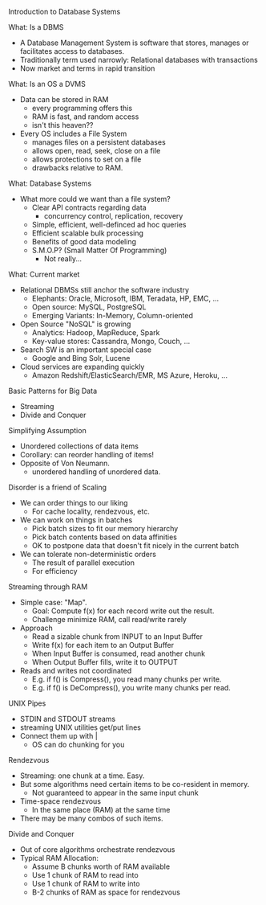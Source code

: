 Introduction to Database Systems

What: Is a DBMS
  - A Database Management System is software that stores, manages or facilitates access to databases.
  - Traditionally term used narrowly: Relational databases with transactions
  - Now market and terms in rapid transition

What: Is an OS a DVMS
  - Data can be stored in RAM
    - every programming offers this
    - RAM is fast, and random access
    - isn't this heaven??
  - Every OS includes a File System
    - manages files on a persistent databases
    - allows open, read, seek, close on a file
    - allows protections to set on a file
    - drawbacks relative to RAM.

What: Database Systems
  - What more could we want than a file system?
    - Clear API contracts regarding data
      - concurrency control, replication, recovery
    - Simple, efficient, well-definced ad hoc queries
    - Efficient scalable bulk processing
    - Benefits of good data modeling
    - S.M.O.P? (Small Matter Of Programming)
      - Not really...

What: Current market  
  - Relational DBMSs still anchor the software industry
    - Elephants: Oracle, Microsoft, IBM, Teradata, HP, EMC, ...
    - Open source: MySQL, PostgreSQL
    - Emerging Variants: In-Memory, Column-oriented
  - Open Source "NoSQL" is growing
    - Analytics: Hadoop, MapReduce, Spark
    - Key-value stores: Cassandra, Mongo, Couch, ...
  - Search SW is an important special case
    - Google and Bing Solr, Lucene
  - Cloud services are expanding quickly
    - Amazon Redshift/ElasticSearch/EMR, MS Azure, Heroku, ...

Basic Patterns for Big Data
  - Streaming
  - Divide and Conquer

Simplifying Assumption
  - Unordered collections of data items
  - Corollary: can reorder handling of items!
  - Opposite of Von Neumann.
    - unordered handling of unordered data.

Disorder is a friend of Scaling
  - We can order things to our liking
    - For cache locality, rendezvous, etc.
  - We can work on things in batches
    - Pick batch sizes to fit our memory hierarchy
    - Pick batch contents based on data affinities
    - OK to postpone data that doesn't fit nicely in the current batch
  - We can tolerate non-deterministic orders
    - The result of parallel execution
    - For efficiency

Streaming through RAM
  - Simple case: "Map".
    - Goal: Compute f(x) for each record write out the result.
    - Challenge minimize RAM, call read/write rarely
  - Approach
    - Read a sizable chunk from INPUT to an Input Buffer
    - Write f(x) for each item to an Output Buffer
    - When Input Buffer is consumed, read another chunk
    - When Output Buffer fills, write it to OUTPUT
  - Reads and writes not coordinated
    - E.g. if f() is Compress(), you read many chunks per write.
    - E.g. if f() is DeCompress(), you write many chunks per read.

UNIX Pipes
  - STDIN and STDOUT streams
  - streaming UNIX utilities get/put lines
  - Connect them up with |
    - OS can do chunking for you

Rendezvous
  - Streaming: one chunk at a time. Easy.
  - But some algorithms need certain items to be co-resident in memory.
    - Not guaranteed to appear in the same input chunk
  - Time-space rendezvous
    - In the same place (RAM) at the same time
  - There may be many combos of such items.

Divide and Conquer
  - Out of core algorithms orchestrate rendezvous
  - Typical RAM Allocation:
    - Assume B chunks worth of RAM available
    - Use 1 chunk of RAM to read into
    - Use 1 chunk of RAM to write into
    - B-2 chunks of RAM as space for rendezvous
